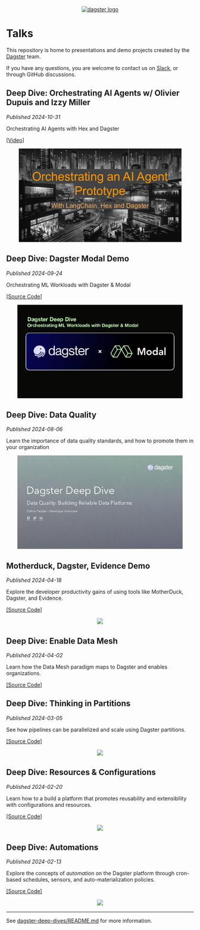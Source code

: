 <div align="center">
  <a target="_blank" href="https://dagster.io" style="background:none">
    <img alt="dagster logo" src="https://raw.githubusercontent.com/dagster-io/talks/master/.github/dagster-logo.png" width="auto" height="120px">
  </a>
</div>

# Talks

This repository is home to presentations and demo projects created by the [Dagster](https://dagster.io) team.

If you have any questions, you are welcome to contact us on [Slack](https://dagster.io/slack), or through GitHub discussions.


## Deep Dive: Orchestrating AI Agents w/ Olivier Dupuis and Izzy Miller

_Published 2024-10-31_

Orchestrating AI Agents with Hex and Dagster

[[Video]](https://www.youtube.com/watch?v=vJpTTSsCuw8)

<div align="center">
  <a href="https://github.com/dagster-io/talks/blob/main/slides/deep-dive-orchestrating-ai-agents.pdf">
     <img height="250" src="slides/deep-dive-orchestrating-ai-agents.jpg" />
  </a>
</div>

## Deep Dive: Dagster Modal Demo

_Published 2024-09-24_

Orchestrating ML Workloads with Dagster & Modal

[[Source Code]](https://github.com/dagster-io/dagster-modal-demo)

<div align="center">
  <a href="https://github.com/dagster-io/talks/blob/main/slides/deep-dive-dagster-modal-demo.pdf">
     <img height="250" src="slides/deep-dive-dagster-modal-demo.jpg" />
  </a>
</div>

## Deep Dive: Data Quality

_Published 2024-08-06_

Learn the importance of data quality standards, and how to promote them in your organization

<div align="center">
  <a href="https://github.com/dagster-io/talks/blob/main/slides/deep-dive-data-quality.pdf">
     <img height="250" src="slides/deep-dive-data-quality.jpg" />
  </a>
</div>

## Motherduck, Dagster, Evidence Demo

_Published 2024-04-18_

Explore the developer productivity gains of using tools like MotherDuck, Dagster, and Evidence.

[[Source Code]](https://github.com/dagster-io/talks/tree/main/motherduck-dagster-hybrid-compute)

<div align="center">
  <a href="https://github.com/dagster-io/talks/blob/main/slides/motherduck-dagster-evidence-hybrid-compute.pdf">
     <img height="250" src="slides/motherduck-dagster-evidence-hybrid-compute.jpg" />
  </a>
</div>

## Deep Dive: Enable Data Mesh

_Published 2024-04-02_

Learn how the Data Mesh paradigm maps to Dagster and enables organizations.

[[Source Code]](https://github.com/dagster-io/data-mesh-demo)

## Deep Dive: Thinking in Partitions

_Published 2024-03-05_

See how pipelines can be parallelized and scale using Dagster partitions.

[[Source Code]](https://github.com/dagster-io/talks/tree/main/dagster-deep-dives/dagster_deep_dives/partitions)

<div align="center">
  <a href="https://github.com/dagster-io/talks/blob/main/slides/03-deep-dive-partitions.pdf">
     <img height="250" src="slides/03-deep-dive-partitions.jpg" />
  </a>
</div>

## Deep Dive: Resources & Configurations

_Published 2024-02-20_

Learn how to a build a platform that promotes reusability and extensibility with configurations and resources.

[[Source Code]](https://github.com/dagster-io/talks/tree/main/dagster-deep-dives/dagster_deep_dives/resources_and_configurations)

<div align="center">
  <a href="https://github.com/dagster-io/talks/blob/main/slides/02-deep-dive-resources.pdf">
     <img height="250" src="slides/02-deep-dive-resources.jpg" />
  </a>
</div>

## Deep Dive: Automations

_Published 2024-02-13_

Explore the concepts of _automation_ on the Dagster platform through cron-based schedules, sensors, and auto-materialization policies.

[[Source Code]](https://github.com/dagster-io/talks/tree/main/dagster-deep-dives/dagster_deep_dives/automation)

<div align="center">
  <a href="https://github.com/dagster-io/talks/blob/main/slides/01-deep-dive-automation.pdf">
     <img height="250" src="slides/01-deep-dive-automation.jpg" />
  </a>
</div>

---

See [dagster-deep-dives/README.md](./dagster-deep-dives/README.md) for more information.
